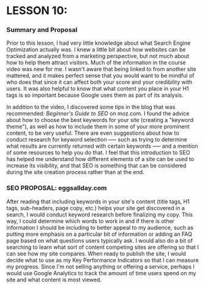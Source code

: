 # LESSON 10:
### Summary and Proposal



Prior to this lesson, I had very little knowledge about what Search Engine
Optimization actually was. I knew a little bit about how websites can be tracked
and analyzed from a marketing perspective, but not much about how to help them
attract visitors. Much of the information in the course video was new for me.
I wasn't aware that being linked to from another site mattered, and it makes perfect
sense that you would want to be mindful of who does that since it can affect both
your score and your credibility with users. It was also helpful to know that
what content you place in your H1 tags is so important because Google uses them
as part of its analysis.

In addition to the video, I discovered some tips in the blog that was recommended: _Beginner's Guide to SEO_ on moz.com. I found the advice about how to choose the
best keywords for your site (creating a "keyword theme"), as well as how to include
them in some of your more prominent content, to be very useful. There are even
suggestions about how to conduct research for keyword selection –— such as trying
to determine what results are currently returned with certain keywords –— and
a mention of some resources to help you do that. I feel that this introduction to
SEO has helped me understand how different elements of a site can be used to
increase its visibility, and that SEO is something that can be considered during
the site creation process rather than at the end.


### SEO PROPOSAL: eggsallday.com

After reading that including keywords in your site's content (title tags, H1 tags,
sub-headers, page copy, etc.) helps your site get discovered in a search, I would
conduct keyword research before finalizing my copy. This way, I could determine
which words to work in and if there is other information I should be including to
better appeal to my audience, such as putting more emphasis on a particular bit of information or adding an FAQ page based on what questions users typically ask. I
would also do a bit of searching to learn what sort of content competing sites are
offering so that I can see how my site compares. When ready to publish the site,
I would decide what to use as my Key Performance Indicators so that I can measure
my progress. Since I'm not selling anything or offering a service, perhaps I would
use Google Analytics to track the amount of time users spend on my site and what
content is most viewed.

